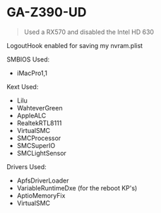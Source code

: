 # GA-Z390-UD

> Used a RX570 and disabled the Intel HD 630

LogoutHook enabled for saving my nvram.plist

SMBIOS Used:
- iMacPro1,1

Kext Used:
- Lilu
- WahteverGreen
- AppleALC
- RealtekRTL8111
- VirtualSMC
- SMCProcessor
- SMCSuperIO
- SMCLightSensor

Drivers Used:
- ApfsDriverLoader
- VariableRuntimeDxe (for the reboot KP's)
- AptioMemoryFix
- VirtualSMC
